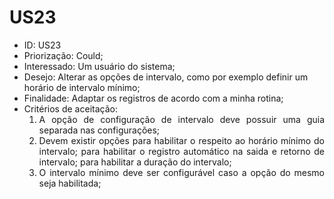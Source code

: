 # US23

<ul>
<li> ID: US23</li>
<li>Priorização: Could;</li>
<li>Interessado: Um usuário do sistema;</li>
<li>Desejo: Alterar as opções de intervalo, como por exemplo definir um horário de intervalo mínimo;</li>
<li>Finalidade: Adaptar os registros de acordo com a minha rotina;</li>
<li align="justify"> Critérios de aceitação:
    <ol>
    <li>A opção de configuração de intervalo deve possuir uma guia separada nas configurações;</li>
    <li>Devem existir opções para habilitar o respeito ao horário mínimo do intervalo; para habilitar o registro automático na saida e retorno de intervalo; para habilitar  a duração do intervalo;</li>
    <li>O intervalo mínimo deve ser configurável caso a opção do mesmo seja habilitada;</li>
    </ol>

</li>
